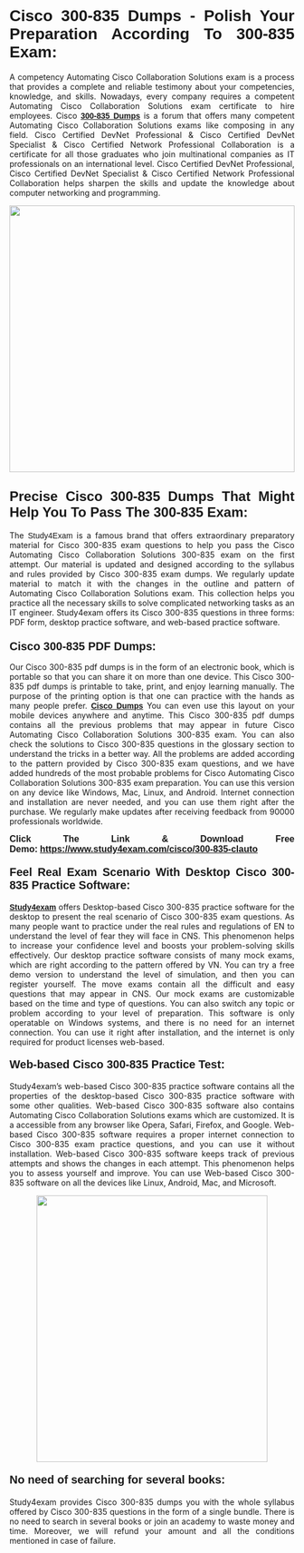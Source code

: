 <h1 style="text-align: justify;"><strong><span style="font-family:Lucida Sans Unicode,Lucida Grande,sans-serif;">Cisco 300-835 Dumps - Polish Your Preparation According To 300-835 Exam:</span></strong></h1>

<p style="text-align: justify;">A competency Automating Cisco Collaboration Solutions exam is a process that provides a complete and reliable testimony about your competencies, knowledge, and skills. Nowadays, every company requires a competent Automating Cisco Collaboration Solutions exam certificate to hire employees. Cisco <a href="https://www.study4exam.com/cisco/300-835-valid-dumps"><span style="font-family:Verdana,Geneva,sans-serif;"><strong>300-835 Dumps</strong></span></a> is a forum that offers many competent Automating Cisco Collaboration Solutions exams like composing in any field. Cisco Certified DevNet Professional & Cisco Certified DevNet Specialist & Cisco Certified Network Professional Collaboration is a certificate for all those graduates who join multinational companies as IT professionals on an international level. Cisco Certified DevNet Professional, Cisco Certified DevNet Specialist & Cisco Certified Network Professional Collaboration helps sharpen the skills and update the knowledge about computer networking and programming.</p>

<p style="text-align: justify;"><a href="https://www.study4exam.com/cisco/300-835-clauto"><img alt="" src="https://www.thequestionanswers.com/wp-content/uploads/2022/06/S4E-Cert-Exams-Questions-Banner.webp" style="width: 100%; height: 470px;" /></a></p>

<h2 style="text-align: justify;"><span style="font-family:Lucida Sans Unicode,Lucida Grande,sans-serif;"><strong><span style="font-size:24px;">Precise Cisco 300-835 Dumps That Might Help You To Pass The 300-835 Exam:</span></strong></span></h2>

<p style="text-align: justify;">The <span style="font-family:Lucida Sans Unicode,Lucida Grande,sans-serif;">Study4Exam</span> is a famous brand that offers extraordinary preparatory material for Cisco 300-835 exam questions to help you pass the Cisco Automating Cisco Collaboration Solutions 300-835 exam on the first attempt. Our material is updated and designed according to the syllabus and rules provided by Cisco 300-835 exam dumps. We regularly update material to match it with the changes in the outline and pattern of Automating Cisco Collaboration Solutions exam. This collection helps you practice all the necessary skills to solve complicated networking tasks as an IT engineer. Study4exam offers its Cisco 300-835 questions in three forms: PDF form, desktop practice software, and web-based practice software. </p>

<h3 style="text-align: justify;"><strong><span style="font-size:20px;"><span style="font-family:Lucida Sans Unicode,Lucida Grande,sans-serif;">Cisco 300-835 PDF Dumps:</span></span></strong></h3>

<p style="text-align: justify;">Our Cisco 300-835 pdf dumps is in the form of an electronic book, which is portable so that you can share it on more than one device. This Cisco 300-835 pdf dumps is printable to take, print, and enjoy learning manually. The purpose of the printing option is that one can practice with the hands as many people prefer. <a href="https://www.study4exam.com/cisco-exams"><span style="font-family:Lucida Sans Unicode,Lucida Grande,sans-serif;"><strong>Cisco Dumps</strong></span></a> You can even use this layout on your mobile devices anywhere and anytime. This Cisco 300-835 pdf dumps contains all the previous problems that may appear in future Cisco Automating Cisco Collaboration Solutions 300-835 exam. You can also check the solutions to Cisco 300-835 questions in the glossary section to understand the tricks in a better way. All the problems are added according to the pattern provided by Cisco 300-835 exam questions, and we have added hundreds of the most probable problems for Cisco Automating Cisco Collaboration Solutions 300-835 exam preparation. You can use this version on any device like Windows, Mac, Linux, and Android. Internet connection and installation are never needed, and you can use them right after the purchase. We regularly make updates after receiving feedback from 90000 professionals worldwide.</p>

<p style="text-align: justify;"><span style="font-family:Lucida Sans Unicode,Lucida Grande,sans-serif;"><strong><span style="font-size:16px;">Click The Link & Download Free Demo:</span></strong></span> <strong><span style="font-family:Lucida Sans Unicode,Lucida Grande,sans-serif;"><span style="font-size:16px;"><a href="https://www.study4exam.com/cisco/300-835-clauto">https://www.study4exam.com/cisco/300-835-clauto</a></span></span></strong></p>

<h4 style="text-align: justify;"><strong><span style="font-family:Lucida Sans Unicode,Lucida Grande,sans-serif;"><span style="font-size:20px;">Feel Real Exam Scenario With Desktop Cisco 300-835 Practice Software:</span></span></strong></h4>

<p style="text-align: justify;"><a href="https://www.study4exam.com/"><span style="font-family:Verdana,Geneva,sans-serif;"><strong>Study4exam</strong></span></a> offers Desktop-based Cisco 300-835 practice software for the desktop to present the real scenario of Cisco 300-835 exam questions. As many people want to practice under the real rules and regulations of EN to understand the level of fear they will face in CNS. This phenomenon helps to increase your confidence level and boosts your problem-solving skills effectively. Our desktop practice software consists of many mock exams, which are right according to the pattern offered by VN. You can try a free demo version to understand the level of simulation, and then you can register yourself. The move exams contain all the difficult and easy questions that may appear in CNS. Our mock exams are customizable based on the time and type of questions. You can also switch any topic or problem according to your level of preparation. This software is only operatable on Windows systems, and there is no need for an internet connection. You can use it right after installation, and the internet is only required for product licenses web-based. </p>

<h4 style="text-align: justify;"><span style="font-family:Lucida Sans Unicode,Lucida Grande,sans-serif;"><strong><span style="font-size:20px;">Web-based Cisco 300-835 Practice Test:</span></strong></span></h4>

<p style="text-align: justify;">Study4exam’s web-based Cisco 300-835 practice software contains all the properties of the desktop-based Cisco 300-835 practice software with some other qualities. Web-based Cisco 300-835 software also contains Automating Cisco Collaboration Solutions exams which are customized. It is a accessible from any browser like Opera, Safari, Firefox, and Google. Web-based Cisco 300-835 software requires a proper internet connection to Cisco 300-835 exam practice questions, and you can use it without installation. Web-based Cisco 300-835 software keeps track of previous attempts and shows the changes in each attempt. This phenomenon helps you to assess yourself and improve. You can use Web-based Cisco 300-835 software on all the devices like Linux, Android, Mac, and Microsoft.</p>

<p style="text-align: center;"><a href="https://www.study4exam.com/cisco/300-835-clauto"><img alt="" src="https://www.thequestionanswers.com/wp-content/uploads/2022/06/S4E-Cert-Exams-Questions-Discount-Banner.webp" style="width: 90%; height: 470px;" /></a></p>

<h4 style="text-align: justify;"><span style="font-family:Lucida Sans Unicode,Lucida Grande,sans-serif;"><strong><span style="font-size:20px;">No need of searching for several books:</span></strong></span></h4>

<p style="text-align: justify;">Study4exam provides Cisco 300-835 dumps you with the whole syllabus offered by Cisco 300-835 questions in the form of a single bundle. There is no need to search in several books or join an academy to waste money and time. Moreover, we will refund your amount and all the conditions mentioned in case of failure.</p>
